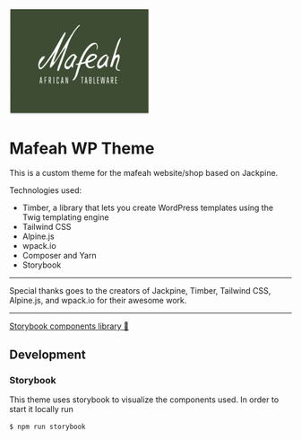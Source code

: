 <img src="theme/screenshot.png" alt="Mafeah Logo" width="250"/>

# Mafeah WP Theme

This is a custom theme for the mafeah website/shop based on Jackpine.

Technologies used:

-   Timber, a library that lets you create WordPress templates using the Twig templating engine
-   Tailwind CSS
-   Alpine.js
-   wpack.io
-   Composer and Yarn
-   Storybook

---

Special thanks goes to the creators of Jackpine, Timber, Tailwind CSS, Alpine.js, and wpack.io for their awesome work.

---

[Storybook components library 📖](https://tfohrer.github.io/wp-theme-mafeah)

## Development

### Storybook

This theme uses storybook to visualize the components used. In order to start it locally run

```
$ npm run storybook
```
